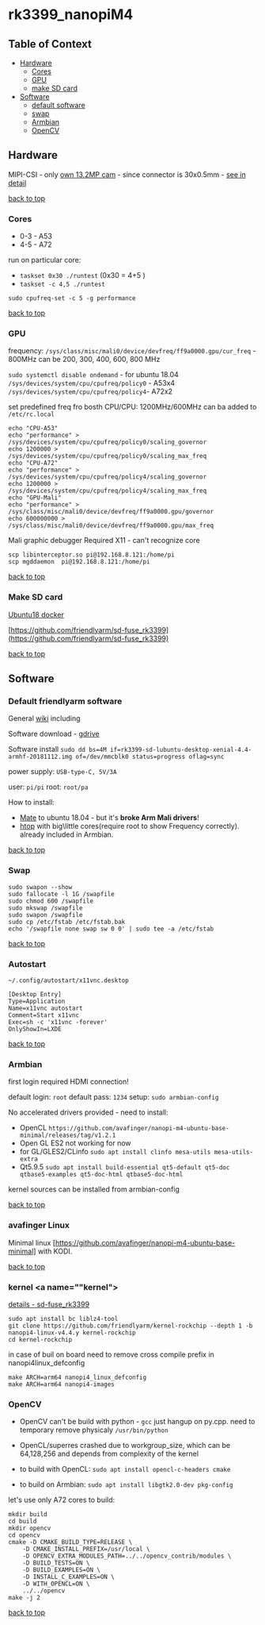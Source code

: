 rk3399_nanopiM4
========================
## Table of Context <a name="toc"></a>
- [Hardware](#hard)
	- [Cores](#cores)
	- [GPU](#gpu)
	- [make SD card](#makeSDcard)
- [Software](#soft)
 	- [default software](#defaultSoft)
	- [swap](#swap)
	- [Armbian](#armbian)
	- [OpenCV](#opencv)

## Hardware <a name="hard"></a>

MIPI-CSI - only [own 13.2MP cam](https://www.friendlyarm.com/index.php?route=product/product&path=78&product_id=228) - since connector is 30x0.5mm - [see in detail](http://wiki.friendlyarm.com/wiki/index.php/NanoPi_M4#Layout)

[back to top](#toc)

### Cores <a name="cores"></a>
 
- 0-3 - A53
- 4-5 - A72

run on particular core:

- `taskset 0x30 ./runtest` (0x30 = 4+5 )
- `taskset -c 4,5 ./runtest`

`sudo cpufreq-set -c 5 -g performance`

[back to top](#toc)

### GPU<a name="gpu"></a>
 
frequency: `/sys/class/misc/mali0/device/devfreq/ff9a0000.gpu/cur_freq` - 800MHz
can be 200, 300, 400, 600, 800 MHz


`sudo systemctl disable ondemand` - for ubuntu 18.04
`/sys/devices/system/cpu/cpufreq/policy0` - A53x4
`/sys/devices/system/cpu/cpufreq/policy4`- A72x2

set predefined freq fro bosth CPU/CPU: 1200MHz/600MHz
can ba added to `/etc/rc.local`

```
echo "CPU-A53"
echo "performance" > /sys/devices/system/cpu/cpufreq/policy0/scaling_governor
echo 1200000 > /sys/devices/system/cpu/cpufreq/policy0/scaling_max_freq
echo "CPU-A72"
echo "performance" > /sys/devices/system/cpu/cpufreq/policy4/scaling_governor
echo 1200000 > /sys/devices/system/cpu/cpufreq/policy4/scaling_max_freq
echo "GPU-Mali"
echo "performance" > /sys/class/misc/mali0/device/devfreq/ff9a0000.gpu/governor
echo 600000000 > /sys/class/misc/mali0/device/devfreq/ff9a0000.gpu/max_freq
```


Mali graphic debugger
Required X11 - can't recognize core

```
scp libinterceptor.so pi@192.168.8.121:/home/pi
scp mgddaemon  pi@192.168.8.121:/home/pi
```

[back to top](#toc)

### Make SD card <a name="makeSDcard"></a>

[Ubuntu18 docker](https://github.com/friendlyarm/friendlyelec-ubuntu18-docker)

[https://github.com/friendlyarm/sd-fuse_rk3399](https://github.com/friendlyarm/sd-fuse_rk3399)

[back to top](#toc)

## Software <a name="soft"></a>

### Default friendlyarm software <a name="defaultSoft"> </a>

General [wiki](http://wiki.friendlyarm.com/wiki/index.php/NanoPi_M4) including

Software download - [gdrive](https://drive.google.com/drive/folders/1gaLKSlIHvqhJ5cASTFGSjJ9XvtgosZFQ)

Software install
`sudo dd bs=4M if=rk3399-sd-lubuntu-desktop-xenial-4.4-armhf-20181112.img of=/dev/mmcblk0 status=progress oflag=sync`


power supply: `USB-type-C, 5V/3A`

user: `pi/pi`
root: `root/pa`

How to install:

- [Mate](https://www.friendlyarm.com/Forum/viewtopic.php?f=62&t=2036) to ubuntu 18.04 - but it's **broke Arm Mali drivers**!
- [htop](https://github.com/avafinger/htop-2.1.1_enhanced-version/raw/master/htop/htop_2.1.1-3_arm64.deb) with big\little cores(require root to show Frequency correctly). already included in Armbian.

[back to top](#toc)

### Swap
```
sudo swapon --show
sudo fallocate -l 1G /swapfile
sudo chmod 600 /swapfile
sudo mkswap /swapfile
sudo swapon /swapfile
sudo cp /etc/fstab /etc/fstab.bak
echo '/swapfile none swap sw 0 0' | sudo tee -a /etc/fstab

```
[back to top](#toc)

### Autostart

`~/.config/autostart/x11vnc.desktop`

```
[Desktop Entry]
Type=Application
Name=x11vnc autostart
Comment=Start x11vnc
Exec=sh -c 'x11vnc -forever'
OnlyShowIn=LXDE
```

[back to top](#toc)


### Armbian <a name="armbian"></a>

first login required HDMI connection!

default login: `root`
default pass: `1234`
setup: `sudo armbian-config`

No accelerated drivers provided - need to install:

 - OpenCL `https://github.com/avafinger/nanopi-m4-ubuntu-base-minimal/releases/tag/v1.2.1`
 - Open GL ES2 not working for now
 - for GL/GLES2/CLinfo `sudo apt install clinfo mesa-utils mesa-utils-extra` 
 - Qt5.9.5 `sudo apt install build-essential qt5-default qt5-doc qtbase5-examples qt5-doc-html qtbase5-doc-html` 

kernel sources can be installed from armbian-config 

[back to top](#toc)

### avafinger Linux

Minimal linux [https://github.com/avafinger/nanopi-m4-ubuntu-base-minimal] with KODI.

[back to top](#toc)

### kernel <a name=""kernel"></a>

[details - sd-fuse_rk3399](https://github.com/friendlyarm/sd-fuse_rk3399)
 
```
sudo apt install bc liblz4-tool
git clone https://github.com/friendlyarm/kernel-rockchip --depth 1 -b nanopi4-linux-v4.4.y kernel-rockchip
cd kernel-rockchip
```
in case of buil on board need to remove cross compile prefix in nanopi4linux_defconfig

```
make ARCH=arm64 nanopi4_linux_defconfig
make ARCH=arm64 nanopi4-images
```


### OpenCV <a name ="opencv"></a>

- OpenCV can't be build with python - `gcc` just hangup on py.cpp. need to temporary remove physicaly `/usr/bin/python`
- OpenCL/superres crashed due to workgroup_size, which can be 64,128,256 and depends from complexity of the kernel

 - to build with OpenCL: `sudo apt install opencl-c-headers cmake`
 - to build on Armbian: `sudo apt install libgtk2.0-dev pkg-config`

let's use only A72 cores to build:

```
mkdir build
cd build
mkdir opencv
cd opencv
cmake -D CMAKE_BUILD_TYPE=RELEASE \
	-D CMAKE_INSTALL_PREFIX=/usr/local \
	-D OPENCV_EXTRA_MODULES_PATH=../../opencv_contrib/modules \
	-D BUILD_TESTS=ON \
	-D BUILD_EXAMPLES=ON \
	-D INSTALL_C_EXAMPLES=ON \
	-D WITH_OPENCL=ON \
	../../opencv
make -j 2
```


[back to top](#toc)
